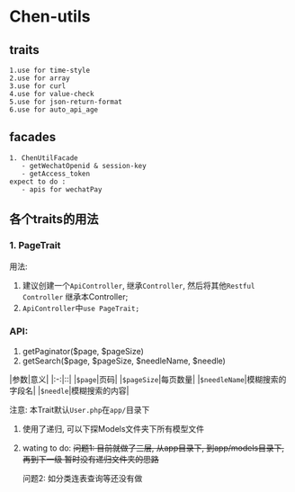 # Chen-utils
  
## traits
    1.use for time-style
    2.use for array
    3.use for curl
    4.use for value-check
    5.use for json-return-format
    6.use for auto_api_age
## facades
    1. ChenUtilFacade
       - getWechatOpenid & session-key
       - getAccess_token
    expect to do :
       - apis for wechatPay
   
## 各个traits的用法
### 1. PageTrait
用法:
1. 建议创建一个`ApiController`, 继承`Controller`, 然后将其他`Restful Controller`
继承本Controller;
2. `ApiController`中`use PageTrait;`

### API:
1. getPaginator($page, $pageSize)
2. getSearch($page, $pageSize, $needleName, $needle)

|参数|意义|
|:-:|::|
|`$page`|页码|
|`$pageSize`|每页数量|
|`$needleName`|模糊搜索的字段名|
|`$needle`|模糊搜索的内容|

注意: 本Trait默认`User.php`在`app/`目录下
1. 使用了递归, 可以下探Models文件夹下所有模型文件
2. wating to do:
~~问题1: 目前就做了三层, 从app目录下, 到app/models目录下, 再到下一级
暂时没有递归文件夹的思路~~

    问题2: 如分类连表查询等还没有做
